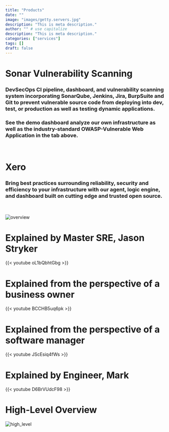 ```yaml
---
title: "Products"
date: ""
image: "images/getty.servers.jpg"
description: "This is meta description."
author: "" # use capitalize
description: "This is meta description."
categories: ["services"]
tags: []
draft: false
---
```

# Sonar Vulnerability Scanning
### DevSecOps CI pipeline, dashboard, and vulnerability scanning system incorporating SonarQube, Jenkins, Jira, BurpSuite and Git to prevent vulnerable source code from deploying into dev, test, or production as well as testing dynamic applications.

### See the demo dashboard analyze our own infrastructure as well as the industry-standard OWASP-Vulnerable Web Application in the tab above.
&nbsp;
&nbsp;



# Xero

### Bring best practices surrounding reliability, security and efficiency to your infrastructure with our agent, logic engine, and dashboard built on cutting edge and trusted open source.

&nbsp;
&nbsp;

![overview](/images/gantry_diagramj.jpg#center)
&nbsp;

# Explained by Master SRE, Jason Stryker
{{< youtube oL1bQbhtGbg >}}
# Explained from the perspective of a business owner
{{< youtube BCCHB5uq6pk >}}
# Explained from the perspective of a software manager
{{< youtube JScEsiq4fWs >}}
# Explained by Engineer, Mark
{{< youtube D6BrVUdcF98 >}}


# High-Level Overview
![high_level](/images/high_level.png#center)
